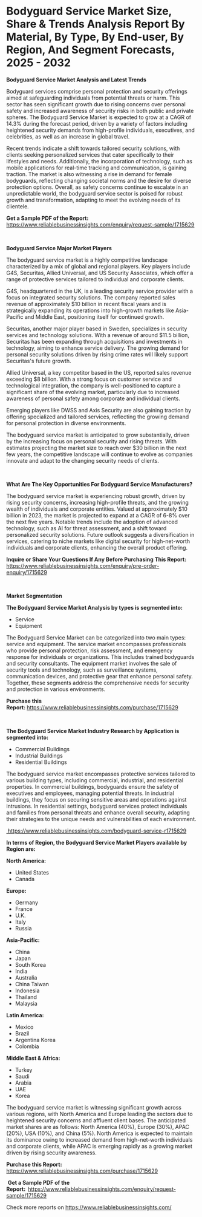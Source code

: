 <p><h1>Bodyguard Service Market Size, Share & Trends Analysis Report By Material, By Type, By End-user, By Region, And Segment Forecasts, 2025 - 2032</h1></p><p><strong>Bodyguard Service Market Analysis and Latest Trends</strong></p>
<p><p>Bodyguard services comprise personal protection and security offerings aimed at safeguarding individuals from potential threats or harm. This sector has seen significant growth due to rising concerns over personal safety and increased awareness of security risks in both public and private spheres. The Bodyguard Service Market is expected to grow at a CAGR of 14.3% during the forecast period, driven by a variety of factors including heightened security demands from high-profile individuals, executives, and celebrities, as well as an increase in global travel.</p><p>Recent trends indicate a shift towards tailored security solutions, with clients seeking personalized services that cater specifically to their lifestyles and needs. Additionally, the incorporation of technology, such as mobile applications for real-time tracking and communication, is gaining traction. The market is also witnessing a rise in demand for female bodyguards, reflecting changing societal norms and the desire for diverse protection options. Overall, as safety concerns continue to escalate in an unpredictable world, the bodyguard service sector is poised for robust growth and transformation, adapting to meet the evolving needs of its clientele.</p></p>
<p><strong>Get a Sample PDF of the Report:&nbsp;</strong> <a href="https://www.reliablebusinessinsights.com/enquiry/request-sample/1715629?utm_campaign=3133&utm_medium=2&utm_source=Github&utm_content=ia&utm_term=28032025&utm_id=bodyguard-service">https://www.reliablebusinessinsights.com/enquiry/request-sample/1715629</a></p>
<p>&nbsp;</p>
<p><strong>Bodyguard Service Major Market Players</strong></p>
<p><p>The bodyguard service market is a highly competitive landscape characterized by a mix of global and regional players. Key players include G4S, Securitas, Allied Universal, and US Security Associates, which offer a range of protective services tailored to individual and corporate clients.</p><p>G4S, headquartered in the UK, is a leading security service provider with a focus on integrated security solutions. The company reported sales revenue of approximately $10 billion in recent fiscal years and is strategically expanding its operations into high-growth markets like Asia-Pacific and Middle East, positioning itself for continued growth.</p><p>Securitas, another major player based in Sweden, specializes in security services and technology solutions. With a revenue of around $11.5 billion, Securitas has been expanding through acquisitions and investments in technology, aiming to enhance service delivery. The growing demand for personal security solutions driven by rising crime rates will likely support Securitas's future growth.</p><p>Allied Universal, a key competitor based in the US, reported sales revenue exceeding $8 billion. With a strong focus on customer service and technological integration, the company is well-positioned to capture a significant share of the evolving market, particularly due to increased awareness of personal safety among corporate and individual clients.</p><p>Emerging players like DWSS and Axis Security are also gaining traction by offering specialized and tailored services, reflecting the growing demand for personal protection in diverse environments.</p><p>The bodyguard service market is anticipated to grow substantially, driven by the increasing focus on personal security and rising threats. With estimates projecting the market size to reach over $30 billion in the next few years, the competitive landscape will continue to evolve as companies innovate and adapt to the changing security needs of clients.</p></p>
<p>&nbsp;</p>
<p><strong>What Are The Key Opportunities For Bodyguard Service Manufacturers?</strong></p>
<p><p>The bodyguard service market is experiencing robust growth, driven by rising security concerns, increasing high-profile threats, and the growing wealth of individuals and corporate entities. Valued at approximately $10 billion in 2023, the market is projected to expand at a CAGR of 6-8% over the next five years. Notable trends include the adoption of advanced technology, such as AI for threat assessment, and a shift toward personalized security solutions. Future outlook suggests a diversification in services, catering to niche markets like digital security for high-net-worth individuals and corporate clients, enhancing the overall product offering.</p></p>
<p><strong>Inquire or Share Your Questions If Any Before Purchasing This Report:</strong> <a href="https://www.reliablebusinessinsights.com/enquiry/pre-order-enquiry/1715629?utm_campaign=3133&utm_medium=2&utm_source=Github&utm_content=ia&utm_term=28032025&utm_id=bodyguard-service">https://www.reliablebusinessinsights.com/enquiry/pre-order-enquiry/1715629</a></p>
<p>&nbsp;</p>
<p><strong>Market Segmentation</strong></p>
<p><strong>The Bodyguard Service Market Analysis by types is segmented into:</strong></p>
<p><ul><li>Service</li><li>Equipment</li></ul></p>
<p><p>The Bodyguard Service Market can be categorized into two main types: service and equipment. The service market encompasses professionals who provide personal protection, risk assessment, and emergency response for individuals or organizations. This includes trained bodyguards and security consultants. The equipment market involves the sale of security tools and technology, such as surveillance systems, communication devices, and protective gear that enhance personal safety. Together, these segments address the comprehensive needs for security and protection in various environments.</p></p>
<p><strong>Purchase this Report:&nbsp;</strong><a href="https://www.reliablebusinessinsights.com/purchase/1715629?utm_campaign=3133&utm_medium=2&utm_source=Github&utm_content=ia&utm_term=28032025&utm_id=bodyguard-service">https://www.reliablebusinessinsights.com/purchase/1715629</a></p>
<p>&nbsp;</p>
<p><strong>The Bodyguard Service Market Industry Research by Application is segmented into:</strong></p>
<p><ul><li>Commercial Buildings</li><li>Industrial Buildings</li><li>Residential Buildings</li></ul></p>
<p><p>The bodyguard service market encompasses protective services tailored to various building types, including commercial, industrial, and residential properties. In commercial buildings, bodyguards ensure the safety of executives and employees, managing potential threats. In industrial buildings, they focus on securing sensitive areas and operations against intrusions. In residential settings, bodyguard services protect individuals and families from personal threats and enhance overall security, adapting their strategies to the unique needs and vulnerabilities of each environment.</p></p>
<p><a href="https://www.reliablebusinessinsights.com/bodyguard-service-r1715629?utm_campaign=3133&utm_medium=2&utm_source=Github&utm_content=ia&utm_term=28032025&utm_id=bodyguard-service">&nbsp;https://www.reliablebusinessinsights.com/bodyguard-service-r1715629</a></p>
<p><strong>In terms of Region, the Bodyguard Service Market Players available by Region are:</strong></p>
<p>
    <p> <strong> North America: </strong>
        <ul>
            <li>United States</li>
            <li>Canada</li>
        </ul>
        </p> 
    <p> <strong> Europe: </strong>
        <ul>
            <li>Germany</li>
            <li>France</li>
            <li>U.K.</li>
            <li>Italy</li>
            <li>Russia</li>
        </ul>
        </p> 
    <p> <strong> Asia-Pacific: </strong>
        <ul>
            <li>China</li>
            <li>Japan</li>
            <li>South Korea</li>
            <li>India</li>
            <li>Australia</li>
            <li>China Taiwan</li>
            <li>Indonesia</li>
            <li>Thailand</li>
            <li>Malaysia</li>
        </ul>
        </p> 
    <p> <strong> Latin America: </strong>
        <ul>
            <li>Mexico</li>
            <li>Brazil</li>
            <li>Argentina Korea</li>
            <li>Colombia</li>
        </ul>
        </p> 
    <p> <strong> Middle East & Africa: </strong>
        <ul>
            <li>Turkey</li>
            <li>Saudi</li>
            <li>Arabia</li>
            <li>UAE</li>
            <li>Korea</li>
        </ul>
    </p>
    </p>
<p><p>The bodyguard service market is witnessing significant growth across various regions, with North America and Europe leading the sectors due to heightened security concerns and affluent client bases. The anticipated market shares are as follows: North America (40%), Europe (30%), APAC (20%), USA (10%), and China (5%). North America is expected to maintain its dominance owing to increased demand from high-net-worth individuals and corporate clients, while APAC is emerging rapidly as a growing market driven by rising security awareness.</p></p>
<p><strong>Purchase this Report: </strong><a href="https://www.reliablebusinessinsights.com/purchase/1715629?utm_campaign=3133&utm_medium=2&utm_source=Github&utm_content=ia&utm_term=28032025&utm_id=bodyguard-service">https://www.reliablebusinessinsights.com/purchase/1715629</a></p>
<p>&nbsp;<strong>Get a Sample PDF of the Report:&nbsp;&nbsp;</strong><a href="https://www.reliablebusinessinsights.com/enquiry/request-sample/1715629?utm_campaign=3133&utm_medium=2&utm_source=Github&utm_content=ia&utm_term=28032025&utm_id=bodyguard-service">https://www.reliablebusinessinsights.com/enquiry/request-sample/1715629</a></p>
<p><strong></strong></p>
<p>Check more reports on <a href="https://www.reliablebusinessinsights.com/?utm_campaign=3133&utm_medium=2&utm_source=Github&utm_content=ia&utm_term=28032025&utm_id=bodyguard-service">https://www.reliablebusinessinsights.com/</a></p>